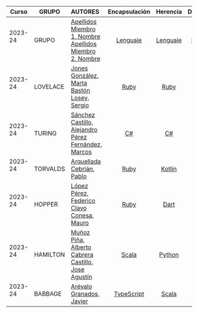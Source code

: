 | Curso | GRUPO | AUTORES  | Encapsulación | Herencia | Delegación  | Inyección  | Anotaciones | Aspectos | Errores | Lambdas |
|---|---|:---|:---:|:---:|:---:|:---:|:---:|:---:|:---:|:---:|
| 2023-24 <br/> <br/> | GRUPO | [Apellidos Miembro 1, Nombre](https://github.com/github_id1) <br/> [Apellidos Miembro 2, Nombre](https://github.com/github_id2) |  [Lenguaje](temas/encapsulacion/lenguaje/)  | [Lenguaje](temas/herencia/lenguaje/) | [Lenguaje](temas/delegacion/lenguaje/) | [Lenguaje](temas/inyeccion/lenguaje/) | [Lenguaje](temas/anotaciones/lenguaje) | [Lenguaje](temas/aspectos/lenguaje) | [Lenguaje](temas/errores/lenguaje) | [Lenguaje](temas/lambdas/lenguaje) |
| 2023-24 <br/> <br/> | LOVELACE | [Jones González, Marta](https://github.com/martaajonees) <br/> [Bastón Losey, Sergio](https://github.com/SBaston) |  [Ruby](temas/encapsulacion/lenguaje/ruby)  | [Ruby](temas/herencia/ruby/) | [Ruby](temas/delegacion/ruby/) | [Lua](temas/inyeccion/lua/) | [Java](temas/anotaciones/java/) | [Ruby](temas/aspectos/ruby/) | [Ruby](temas/errores/ruby/) | [Ruby](temas/lambdas/ruby/) |
| 2023-24 <br/> <br/> | TURING | [Sánchez Castillo, Alejandro](https://github.com/github_id1) <br/> [Pérez Fernández, Marcos](https://github.com/github_id2) |  [C#](temas/encapsulacion/lenguaje/)  | [C#](temas/herencia/lenguaje/) | [C#](temas/delegacion/lenguaje/) | [C#](temas/inyeccion/lenguaje/) | [C#](temas/anotaciones/lenguaje) | [C#](temas/aspectos/lenguaje) | [C#](temas/errores/lenguaje) | [C#](temas/lambdas/lenguaje) |
| 2023-24 <br/> <br/> | TORVALDS | [Arquellada Cebrián, Pablo](https://github.com/PabloAC04) | [Ruby](temas/abstraccion/ruby/) | [Kotlin](temas/herencia/kotlin/) | [Swift](temas/delegacion/swift/) | [Java](temas/inyeccion/java/) | [Java](temas/anotaciones/java/) | [Scala](temas/aspectos/scala/) | [Rust](temas/errores/rust) | [JavaScript](temas/lambdas/javascript/) |
| 2023-24 <br/> <br/> | HOPPER | [López Pérez, Federico](https://github.com/FedeLo13) <br/> [Clavo Conesa, Mauro](https://github.com/MClavo) |  [Ruby](temas/abstraccion/ruby/)  | [Dart](temas/herencia/dart) | [Ruby](temas/delegacion/ruby) | [Java](temas/inyeccion/java) | [Java](temas/anotaciones/java) | [Java](temas/aspectos/java) | [TypeScript](temas/errores/typescript) | [TypeScript](temas/lambdas/typescript) |
| 2023-24 <br/> <br/> | HAMILTON | [Muñoz Piña, Alberto](https://github.com/Alberto-mp) <br/> [Cabrera Castillo, Jose Agustín](https://github.com/JoseAgus7) |  [Scala](temas/encapsulacion/lenguaje/)  | [Python](temas/herencia/lenguaje/) | [C#](temas/delegacion/lenguaje/) | [C#](temas/inyeccion/lenguaje/) | [C#](temas/anotaciones/lenguaje) | [Java](temas/aspectos/lenguaje) | [Kotlin](temas/errores/lenguaje) | [Python](temas/lambdas/lenguaje) |
| 2023-24 <br/> <br/> | BABBAGE | [Arévalo Granados, Javier](https://github.com/arevalo8) | [TypeScript](temas/abstraccion/TypeScript/) | [Scala](temas/herencia/scala/) | [Scala](temas/delegacion/scala/) | [Python](temas/inyeccion/python/) | [TypeScript](temas/anotaciones/typescript/) | [Python](temas/aspectos/python/) | [Scala](temas/errores/scala) | [TypeScript](temas/lambdas/typescript/) |
